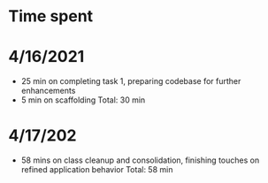 # Time spent

# 4/16/2021
* 25 min on completing task 1, preparing codebase for further enhancements
* 5 min on scaffolding
Total: 30 min

# 4/17/202
* 58 mins on class cleanup and consolidation, finishing touches on refined application behavior
Total: 58 min